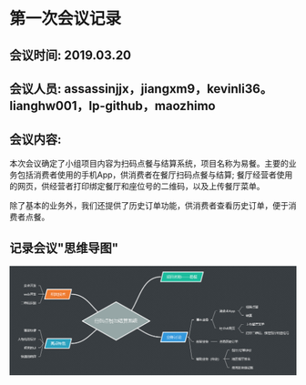 # 第一次会议记录

## 会议时间: 2019.03.20

## 会议人员: assassinjjx，jiangxm9，kevinli36。lianghw001，lp-github，maozhimo

## 会议内容:

本次会议确定了小组项目内容为扫码点餐与结算系统，项目名称为易餐。主要的业务包括消费者使用的手机App，供消费者在餐厅扫码点餐与结算; 餐厅经营者使用的网页，供经营者打印绑定餐厅和座位号的二维码，以及上传餐厅菜单。

除了基本的业务外，我们还提供了历史订单功能，供消费者查看历史订单，便于消费者点餐。


## 记录会议"思维导图"

![第一次会议](pic/InceptionMeeting/InceptionMeeting.png)